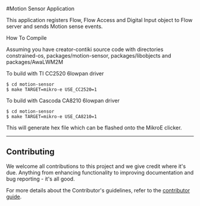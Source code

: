 #Motion Sensor Application

This application registers Flow, Flow Access and Digital Input object to Flow server and sends Motion sense events.

How To Compile

Assuming you have creator-contiki source code with directories constrained-os, packages/motion-sensor, packages/libobjects and packages/AwaLWM2M

To build with TI CC2520 6lowpan driver
```
$ cd motion-sensor
$ make TARGET=mikro-e USE_CC2520=1
```

To build with Cascoda CA8210 6lowpan driver
```
$ cd motion-sensor
$ make TARGET=mikro-e USE_CA8210=1
```

This will generate hex file which can be flashed onto the MikroE clicker.

----

## Contributing

We welcome all contributions to this project and we give credit where it's due. Anything from enhancing functionality to improving documentation and bug reporting - it's all good.

For more details about the Contributor's guidelines, refer to the [contributor guide](https://github.com/CreatorKit/creator-docs/blob/master/ContributorGuide.md).
